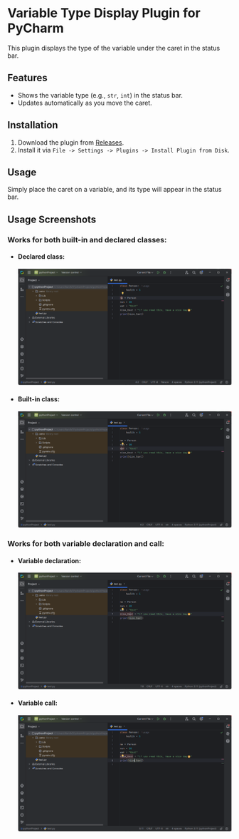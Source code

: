 # Variable Type Display Plugin for PyCharm

This plugin displays the type of the variable under the caret in the status bar.

## Features
- Shows the variable type (e.g., `str`, `int`) in the status bar.
- Updates automatically as you move the caret.

## Installation
1. Download the plugin from [Releases](https://github.com/RandVid/VariableTypePlugin/releases).
2. Install it via `File -> Settings -> Plugins -> Install Plugin from Disk`.

## Usage
Simply place the caret on a variable, and its type will appear in the status bar.

## Usage Screenshots
### Works for both built-in and declared classes:
* #### Declared class:
  ![](examples\declared_class.png)
* #### Built-in class:
  ![](examples\built-in_class.png)
### Works for both variable declaration and call:
* #### Variable declaration:
  ![](examples\variable_declaration.png)
* #### Variable call:
  ![](examples\variable_call.png)
